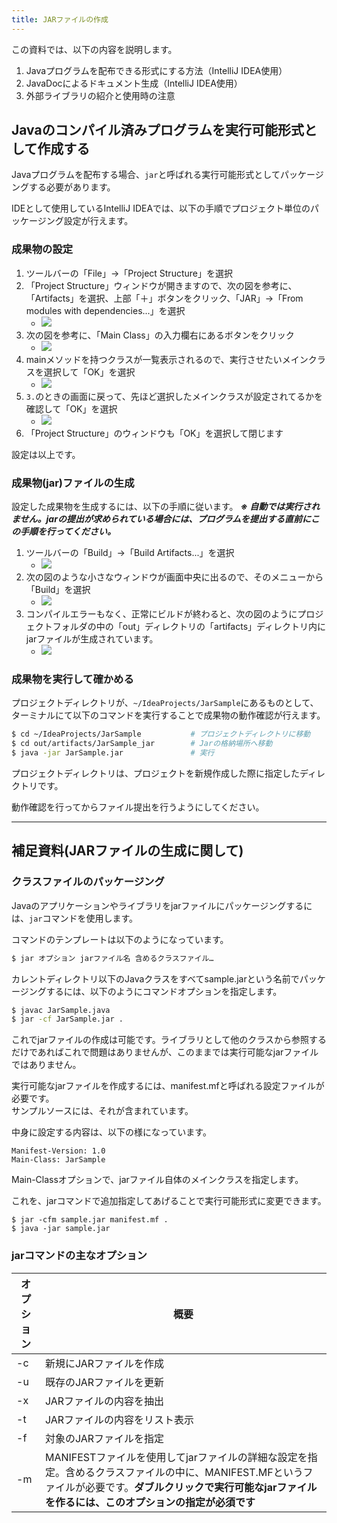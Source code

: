 ```yaml
---
title: JARファイルの作成
---
```


この資料では、以下の内容を説明します。

1. Javaプログラムを配布できる形式にする方法（IntelliJ IDEA使用）
2. JavaDocによるドキュメント生成（IntelliJ IDEA使用）
3. 外部ライブラリの紹介と使用時の注意

## Javaのコンパイル済みプログラムを実行可能形式として作成する

Javaプログラムを配布する場合、`jar`と呼ばれる実行可能形式としてパッケージングする必要があります。

IDEとして使用しているIntelliJ IDEAでは、以下の手順でプロジェクト単位のパッケージング設定が行えます。

### 成果物の設定


1. ツールバーの「File」→「Project Structure」を選択
2. 「Project Structure」ウィンドウが開きますので、次の図を参考に、「Artifacts」を選択、上部「＋」ボタンをクリック、「JAR」→「From modules with dependencies...」を選択
    - ![](/docs/06/SCR-20230427-bezm-2.png)
3. 次の図を参考に、「Main Class」の入力欄右にあるボタンをクリック
    - ![](/docs/06/SCR-20230427-bfps-2.png)
4. mainメソッドを持つクラスが一覧表示されるので、実行させたいメインクラスを選択して「OK」を選択
    - ![](/docs/06/SCR-20230427-bhrm.png)
5. `3.`のときの画面に戻って、先ほど選択したメインクラスが設定されてるかを確認して「OK」を選択
    - ![](/docs/06/SCR-20230427-bhtr.png)
6. 「Project Structure」のウィンドウも「OK」を選択して閉じます

設定は以上です。

### 成果物(jar)ファイルの生成

設定した成果物を生成するには、以下の手順に従います。
***※ 自動では実行されません。jarの提出が求められている場合には、プログラムを提出する直前にこの手順を行ってください。***

1. ツールバーの「Build」→「Build Artifacts...」を選択
    - ![](/docs/06/SCR-20230427-bind-2.png)
2. 次の図のような小さなウィンドウが画面中央に出るので、そのメニューから「Build」を選択
    - ![](/docs/06/SCR-20230427-bitm-2.png)
3. コンパイルエラーもなく、正常にビルドが終わると、次の図のようにプロジェクトフォルダの中の「out」ディレクトリの「artifacts」ディレクトリ内にjarファイルが生成されています。
    - ![](/docs/06/SCR-20230427-bjgc-2.png)


### 成果物を実行して確かめる

プロジェクトディレクトリが、`~/IdeaProjects/JarSample`にあるものとして、ターミナルにて以下のコマンドを実行することで成果物の動作確認が行えます。

```bash
$ cd ~/IdeaProjects/JarSample           # プロジェクトディレクトリに移動
$ cd out/artifacts/JarSample_jar        # Jarの格納場所へ移動
$ java -jar JarSample.jar               # 実行
```

プロジェクトディレクトリは、プロジェクトを新規作成した際に指定したディレクトリです。

動作確認を行ってからファイル提出を行うようにしてください。

----

## 補足資料(JARファイルの生成に関して)
### クラスファイルのパッケージング

Javaのアプリケーションやライブラリをjarファイルにパッケージングするには、`jar`コマンドを使用します。

コマンドのテンプレートは以下のようになっています。

```bash
$ jar オプション jarファイル名 含めるクラスファイル…
```

カレントディレクトリ以下のJavaクラスをすべてsample.jarという名前でパッケージングするには、以下のようにコマンドオプションを指定します。

```bash
$ javac JarSample.java
$ jar -cf JarSample.jar .
```

これでjarファイルの作成は可能です。ライブラリとして他のクラスから参照するだけであればこれで問題はありませんが、このままでは実行可能なjarファイルではありません。

実行可能なjarファイルを作成するには、manifest.mfと呼ばれる設定ファイルが必要です。  
サンプルソースには、それが含まれています。

中身に設定する内容は、以下の様になっています。

```
Manifest-Version: 1.0
Main-Class: JarSample
```

Main-Classオプションで、jarファイル自体のメインクラスを指定します。

これを、jarコマンドで追加指定してあげることで実行可能形式に変更できます。

```
$ jar -cfm sample.jar manifest.mf .
$ java -jar sample.jar
```

### jarコマンドの主なオプション

| オプション | 概要 |
|----|------------------------|
| -c | 新規にJARファイルを作成
| -u | 既存のJARファイルを更新
| -x | JARファイルの内容を抽出
| -t | JARファイルの内容をリスト表示
| -f | 対象のJARファイルを指定
| -m | MANIFESTファイルを使用してjarファイルの詳細な設定を指定。含めるクラスファイルの中に、MANIFEST.MFというファイルが必要です。**ダブルクリックで実行可能なjarファイルを作るには、このオプションの指定が必須です**

